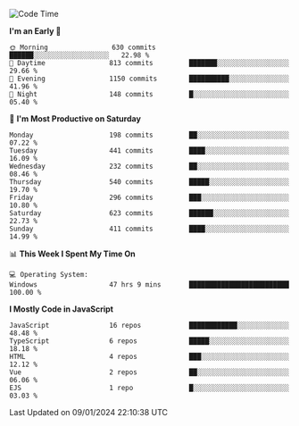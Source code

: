 <!--START_SECTION:waka-->
![Code Time](http://img.shields.io/badge/Code%20Time-3%2C070%20hrs%207%20mins-blue)

**I'm an Early 🐤** 

```text
🌞 Morning                630 commits         ██████░░░░░░░░░░░░░░░░░░░   22.98 % 
🌆 Daytime                813 commits         ███████░░░░░░░░░░░░░░░░░░   29.66 % 
🌃 Evening                1150 commits        ██████████░░░░░░░░░░░░░░░   41.96 % 
🌙 Night                  148 commits         █░░░░░░░░░░░░░░░░░░░░░░░░   05.40 % 
```
📅 **I'm Most Productive on Saturday** 

```text
Monday                   198 commits         ██░░░░░░░░░░░░░░░░░░░░░░░   07.22 % 
Tuesday                  441 commits         ████░░░░░░░░░░░░░░░░░░░░░   16.09 % 
Wednesday                232 commits         ██░░░░░░░░░░░░░░░░░░░░░░░   08.46 % 
Thursday                 540 commits         █████░░░░░░░░░░░░░░░░░░░░   19.70 % 
Friday                   296 commits         ███░░░░░░░░░░░░░░░░░░░░░░   10.80 % 
Saturday                 623 commits         ██████░░░░░░░░░░░░░░░░░░░   22.73 % 
Sunday                   411 commits         ████░░░░░░░░░░░░░░░░░░░░░   14.99 % 
```


📊 **This Week I Spent My Time On** 

```text
💻 Operating System: 
Windows                  47 hrs 9 mins       █████████████████████████   100.00 % 
```

**I Mostly Code in JavaScript** 

```text
JavaScript               16 repos            ████████████░░░░░░░░░░░░░   48.48 % 
TypeScript               6 repos             █████░░░░░░░░░░░░░░░░░░░░   18.18 % 
HTML                     4 repos             ███░░░░░░░░░░░░░░░░░░░░░░   12.12 % 
Vue                      2 repos             ██░░░░░░░░░░░░░░░░░░░░░░░   06.06 % 
EJS                      1 repo              █░░░░░░░░░░░░░░░░░░░░░░░░   03.03 % 
```




 Last Updated on 09/01/2024 22:10:38 UTC
<!--END_SECTION:waka-->

<!--
**likaiqiang/likaiqiang** is a ✨ _special_ ✨ repository because its `README.md` (this file) appears on your GitHub profile.

Here are some ideas to get you started:

- 🔭 I’m currently working on ...
- 🌱 I’m currently learning ...
- 👯 I’m looking to collaborate on ...
- 🤔 I’m looking for help with ...
- 💬 Ask me about ...
- 📫 How to reach me: ...
- 😄 Pronouns: ...
- ⚡ Fun fact: ...
-->
